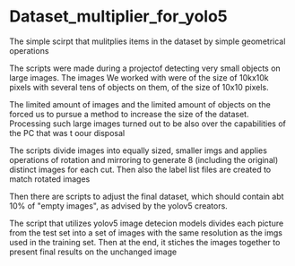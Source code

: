 # Dataset_multiplier_for_yolo5
The simple scirpt that mulitplies items in the dataset by simple geometrical operations


The scripts were made during a projectof detecting very small objects on large images. The images We worked with were of the size of 10kx10k pixels with several tens of objects on them, of the size of 10x10 pixels. 

The limited amount of images and the limited amount of objects on the forced us to pursue a method to increase the size of the dataset. Processing such large images turned out to be also over the capabilities of the PC that was t oour disposal

The scripts divide images into equally sized, smaller imgs and applies operations of rotation and mirroring to generate 8 (including the original) distinct images for each cut. Then also the label list files are created to match rotated images 

Then there are scripts to adjust the final dataset, which should contain abt 10% of "empty images", as advised by the yolov5 creators.

The script that utilizes yolov5 image detecion models divides each picture from the test set into a set of images with the same resolution as the imgs used in the training set. Then at the end, it stiches the images together to present final results on the unchanged image
